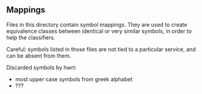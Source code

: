 ## Mappings

Files in this directory contain symbol mappings. They are used to create equivalence classes between identical or very similar symbols, in order to help the classifiers.

Careful: symbols listed in those files are not tied to a particular service, and can be absent from them.

Discarded symbols by hwrt:
- most upper case symbols from greek alphabet
- ???
